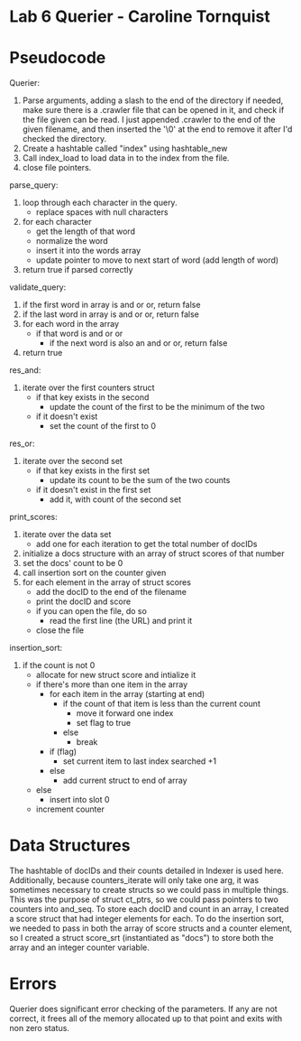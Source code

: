 # Lab 6 Querier - Caroline Tornquist  

# Pseudocode 
Querier:   
1. Parse arguments, adding a slash to the end of the directory if needed, make sure there is a .crawler file that can be opened in it, and check if the file given can be read. I just appended .crawler to the end of the given filename, and then inserted the '\0' at the end to remove it after I'd checked the directory.   
2. Create a hashtable called "index" using hashtable_new
3. Call index_load to load data in to the index from the file. 
4. close file pointers. 

parse_query:  
1. loop through each character in the query. 
	* replace spaces with null characters
2. for each character
	* get the length of that word
	* normalize the word
	* insert it into the words array
	* update pointer to move to next start of word (add length of word)
3. return true if parsed correctly


validate_query:
1. if the first word in array is and or or, return false
2. if the last word in array is and or or, return false
3. 	for each word in the array
	* if that word is and or or
		* if the next word is also an and or or, return false
4. return true

res_and:
1. iterate over the first counters struct
	* if that key exists in the second
		* update the count of the first to be the minimum of the two
	* if it doesn't exist
		* set the count of the first to 0

res_or:
1. iterate over the second set
	* if that key exists in the first set
		* update its count to be the sum of the two counts
	* if it doesn't exist in the first set
	 	* add it, with count of the second set

print_scores:
1. iterate over the data set
	* add one for each iteration to get the total number of docIDs
2. initialize a docs structure with an array of struct scores of that number
3. set the docs' count to be 0
4. call insertion sort on the counter given
5. for each element in the array of struct scores
	* add the docID to the end of the filename
	* print the docID and score
	* if you can open the file, do so	
		* read the first line (the URL) and print it
	* close the file

insertion_sort:
1. if the count is not 0
	* allocate for new struct score and intialize it
	* if there's more than one item in the array
		* for each item in the array (starting at end)
			* if the count of that item is less than the current count
				* move it forward one index
				* set flag to true
			* else
				* break
		* if (flag)
			* set current item to last index searched +1
		* else
			* add current struct to end of array
	* else
		* insert into slot 0
	* increment counter

# Data Structures
The hashtable of docIDs and their counts detailed in Indexer is used here. Additionally, because counters_iterate will only take one arg, it was sometimes necessary to create structs so we could pass in multiple things. This was the purpose of struct ct_ptrs, so we could pass pointers to two counters into and_seq. To store each docID and count in an array, I created a score struct that had integer elements for each. To do the insertion sort, we needed to pass in both the array of score structs and a counter element, so I created a struct score_srt (instantiated as "docs") to store both the array and an integer counter variable. 
 
# Errors
Querier does significant error checking of the parameters. If any are not correct, it frees all of the memory allocated up to that point and exits with non zero status. 
